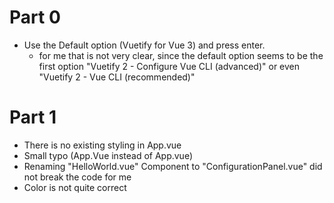 # Part 0
- Use the Default option (Vuetify for Vue 3) and press enter.
  - for me that is not very clear, since the default option seems to be the first option "Vuetify 2 - Configure Vue CLI (advanced)" or even "Vuetify 2 - Vue CLI (recommended)"

# Part 1
- There is no existing styling in App.vue
- Small typo (App.Vue instead of App.vue)
- Renaming "HelloWorld.vue" Component to "ConfigurationPanel.vue" did not break the code for me
- Color is not quite correct
